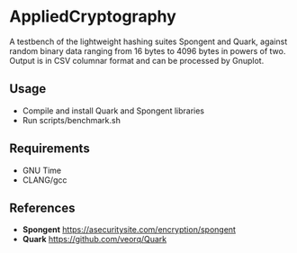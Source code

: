 # AppliedCryptography
A testbench of the lightweight hashing suites Spongent and Quark, against random binary data ranging from 16 bytes to 4096 bytes in powers of two.
Output is in CSV columnar format and can be processed by Gnuplot.

## Usage
* Compile and install Quark and Spongent libraries
* Run scripts/benchmark.sh

## Requirements
* GNU Time
* CLANG/gcc

## References
* **Spongent** https://asecuritysite.com/encryption/spongent
* **Quark** https://github.com/veorq/Quark
